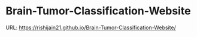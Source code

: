 # Brain-Tumor-Classification-Website
URL: https://rishijain21.github.io/Brain-Tumor-Classification-Website/
